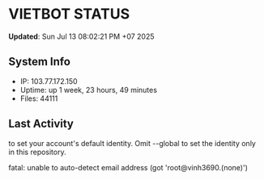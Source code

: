 # VIETBOT STATUS
**Updated**: Sun Jul 13 08:02:21 PM +07 2025

## System Info
- IP: 103.77.172.150
- Uptime: up 1 week, 23 hours, 49 minutes
- Files: 44111

## Last Activity

to set your account's default identity.
Omit --global to set the identity only in this repository.

fatal: unable to auto-detect email address (got 'root@vinh3690.(none)')
